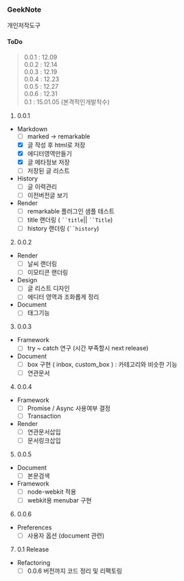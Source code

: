 ### GeekNote
개인저작도구

#### ToDo
> 0.0.1 : 12.09  
0.0.2 : 12.14  
0.0.3 : 12.19  
0.0.4 : 12.23  
0.0.5 : 12.27  
0.0.6 : 12.31  
0.1 : 15.01.05 (본격적인개발착수)

1. 0.0.1
  - Markdown
    - [ ] marked -> remarkable
    - [x] 글 작성 후 html로 저장
    - [x] 에디터영역만들기
    - [x] 글 메타정보 저장
    - [ ] 저장된 글 리스트
  - History
    - [ ] 글 이력관리
    - [ ] 이전버전글 보기
  - Render
    - [ ] remarkable 플러그인 샘플 테스트
    - [ ] title 랜더링 ( ``` ``title ```|| ``` ``Title ```)
    - [ ] history 랜더링 (``` ``history ```)
2. 0.0.2
  - Render
    - [ ] 날씨 랜더링
    - [ ] 이모티콘 랜더링 
  - Design
    - [ ] 글 리스트 디자인
    - [ ] 에디터 영역과 조화롭게 정리
  - Document
    - [ ] 태그기능
3. 0.0.3
  - Framework
    - [ ] try ~ catch 연구 (시간 부족할시 next release)
  - Document
    - [ ] box 구현 ( inbox, custom_box ) : 카테고리와 비슷한 기능
    - [ ] 연관문서
4. 0.0.4
  - Framework
    - [ ] Promise / Async 사용여부 결정
    - [ ] Transaction
  - Render
    - [ ] 연관문서삽입
    - [ ] 문서링크삽입
5. 0.0.5
  - Document
    - [ ] 본문검색
  - Framework
    - [ ] node-webkit 적용
    - [ ] webkit용 menubar 구현
6. 0.0.6
  - Preferences
    - [ ] 사용자 옵션 (document 관련)
7. 0.1 Release
  - Refactoring
    - [ ] 0.0.6 버전까지 코드 정리 및 리팩토링
